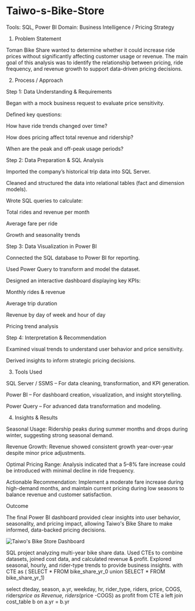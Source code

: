 # Taiwo-s-Bike-Store

Tools: SQL, Power BI
Domain: Business Intelligence / Pricing Strategy


1. Problem Statement

Toman Bike Share wanted to determine whether it could increase ride prices without significantly affecting customer usage or revenue. The main goal of this analysis was to identify the relationship between pricing, ride frequency, and revenue growth to support data-driven pricing decisions.


2. Process / Approach

Step 1: Data Understanding & Requirements

Began with a mock business request to evaluate price sensitivity.

Defined key questions:

How have ride trends changed over time?

How does pricing affect total revenue and ridership?

When are the peak and off-peak usage periods?



Step 2: Data Preparation & SQL Analysis

Imported the company’s historical trip data into SQL Server.

Cleaned and structured the data into relational tables (fact and dimension models).

Wrote SQL queries to calculate:

Total rides and revenue per month

Average fare per ride

Growth and seasonality trends



Step 3: Data Visualization in Power BI

Connected the SQL database to Power BI for reporting.

Used Power Query to transform and model the dataset.

Designed an interactive dashboard displaying key KPIs:

Monthly rides & revenue

Average trip duration

Revenue by day of week and hour of day

Pricing trend analysis



Step 4: Interpretation & Recommendation

Examined visual trends to understand user behavior and price sensitivity.

Derived insights to inform strategic pricing decisions.



3. Tools Used

SQL Server / SSMS – For data cleaning, transformation, and KPI generation.

Power BI – For dashboard creation, visualization, and insight storytelling.

Power Query – For advanced data transformation and modeling.



4. Insights & Results

Seasonal Usage: Ridership peaks during summer months and drops during winter, suggesting strong seasonal demand.

Revenue Growth: Revenue showed consistent growth year-over-year despite minor price adjustments.

Optimal Pricing Range: Analysis indicated that a 5–8% fare increase could be introduced with minimal decline in ride frequency.

Actionable Recommendation: Implement a moderate fare increase during high-demand months, and maintain current pricing during low seasons to balance revenue and customer satisfaction.



Outcome

The final Power BI dashboard provided clear insights into user behavior, seasonality, and pricing impact, allowing Taiwo's Bike Share to make informed, data-backed pricing decisions.


![Taiwo's Bike Store Dashboard](https://github.com/user-attachments/assets/81cf5a62-e4f9-420a-830a-50db67be7640)





SQL project analyzing multi-year bike share data. Used CTEs to combine datasets, joined cost data, and calculated revenue &amp; profit. Explored seasonal, hourly, and rider-type trends to provide business insights.
with CTE as (
SELECT * FROM bike_share_yr_0
union
SELECT * FROM bike_share_yr_1)


select 
dteday,
season,
a.yr,
weekday,
hr,
rider_type,
riders,
price,
COGS, 
riders*price as Revenue,
riders*(price -COGS) as profit
from CTE a
left join cost_table b
on a.yr = b.yr








